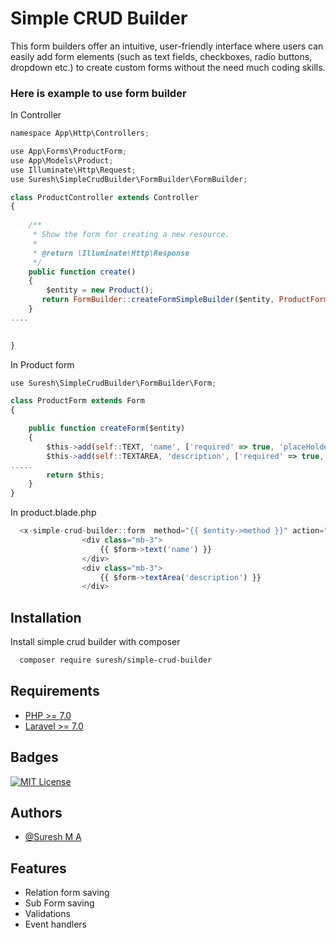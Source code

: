 
# Simple CRUD Builder
This form builders offer an intuitive, user-friendly interface where users can easily add form elements (such as text fields, checkboxes, radio buttons, dropdown etc.) to create custom forms without the need much coding skills.




### Here is example to use form builder

In Controller
```javascript
namespace App\Http\Controllers;

use App\Forms\ProductForm;
use App\Models\Product;
use Illuminate\Http\Request;
use Suresh\SimpleCrudBuilder\FormBuilder\FormBuilder;

class ProductController extends Controller
{
     
    /**
     * Show the form for creating a new resource.
     *
     * @return \Illuminate\Http\Response
     */
    public function create()
    {
        $entity = new Product();
       return FormBuilder::createFormSimpleBuilder($entity, ProductForm::class, 'product');
    }
....
     

}

```
In Product form
```javascript
use Suresh\SimpleCrudBuilder\FormBuilder\Form;

class ProductForm extends Form
{

    public function createForm($entity)
    {
        $this->add(self::TEXT, 'name', ['required' => true, 'placeHolder' => 'Enter your product name', 'label' => 'Product Name']);
        $this->add(self::TEXTAREA, 'description', ['required' => true, 'placeHolder' => 'Enter your product description', 'label' => 'Product Description']);
..... 
        return $this;
    }
}
```

In product.blade.php
```javascript
  <x-simple-crud-builder::form  method="{{ $entity->method }}" action="{{ $entity->action }}">
                <div class="mb-3">
                    {{ $form->text('name') }}
                </div>
                <div class="mb-3">
                    {{ $form->textArea('description') }}
                </div>

```

## Installation

Install simple crud builder with composer

```bash
  composer require suresh/simple-crud-builder
```
## Requirements

- [PHP >= 7.0](http://www.php.net)
- [Laravel >= 7.0](https://laravel.com)

## Badges
[![MIT License](https://img.shields.io/badge/License-MIT-green.svg)](https://choosealicense.com/licenses/mit/)


## Authors

- [@Suresh M A](https://github.com/masuresh124)



## Features

- Relation form saving
- Sub Form saving
- Validations
- Event handlers
 

